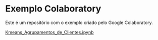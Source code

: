 # Exemplo Colaboratory
Este é um repositório com o exemplo criado pelo Google Colaboratory.

[Kmeans_Agrupamentos_de_Clientes.ipynb](/Kmeans_Agrupamentos_de_Clientes.ipynb)
